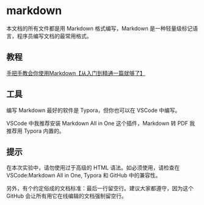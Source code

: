 # markdown

本文档的所有文件都是用 Markdown 格式编写，Markdown 是一种轻量级标记语言，程序员编写文档的最常用格式。

## 教程

[手把手教会你使用Markdown【从入门到精通一篇就够了】](https://blog.csdn.net/qq_40818172/article/details/126260661)

## 工具

编写 Markdown 最好的软件是 Typora，但你也可以在 VSCode 中编写。

VSCode 中我推荐安装 Markdown All in One 这个插件，Markdown 转 PDF 我推荐用 Typora 内置的。

## 提示

在本次实验中，请勿使用过于高级的 HTML 语法。如必须使用，请检查在 VSCode:Markdown All in One, Typora 和 GitHub 中的兼容性。

另外，有个约定俗成的文档标准：最后一行留空行。建议大家都遵守，因为这个 GitHub 会让所有用它在线编辑的文档强制留空行。
